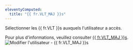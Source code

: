 ```yaml
---
eleventyComputed:
  title: "{{ fr.VLT_MAJ }}s"
---
```

Sélectionner les {{ fr.VLT }}s auxquels l'utilisateur a accès.

Pour plus d'informations, veuillez consulter [{{ fr.VLT_MAJ }}s](/fr/server/web-interface/vault/).
![Modifier l'utilisateur - {{ fr.VLT_MAJ }}s](https://cdnweb.devolutions.net/docs/fr/server/ServerOp7011.png)
